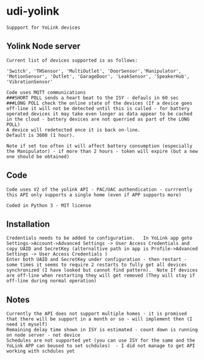 # udi-yolink
    Suppport for YoLink devices 
    
## Yolink Node server
    Current list of devices supported is as follows:
    
    'Switch', 'THSensor', 'MultiOutlet', 'DoorSensor','Manipulator', 'MotionSensor', 'Outlet', 'GarageDoor', 'LeakSensor', 'SpeakerHub', 'VibrationSensor'
    
    Code uses MQTT communications
    ###SHORT POLL sends a heart beat to the ISY - defauls in 60 sec
    ###LONG POLL check the online state of the devices (If a device goes off-line it will not be detected until this is called - for battery operated devices it may take even longer as data appear to be cached in the cloud - battery devices are not querried as part of the LONG POLL) 
    A device will redetected once it is back on-line. 
    Default is 3600 (1 hour).  

    Note if set too often it will affect battery consumption (especially the Manipulator) - if more than 2 hours - token will expire (but a new one should be obtained)


## Code
    Code uses V2 of the yolink API - PAC/UAC authendication - currrently this API only supports a single home (even if APP supports more)

    Coded in Python 3 - MIT license 

## Installation
    Credentials needs to be added to configuration.   In YoLink app goto Settings->Account->Advanced Settings -> User Access Credentials and copy UAID and SecretKey (alternaltive path in app is Profile->Advanced Settings -> User Access Credentials )
    Enter both UAID and SecretKey under configuration - then restart - some times it seems to require 2 restarts to fully get all devices synchronized (I have looked but cannot find pattern).  Note If devices are off-line when restarting they will get removed (They will stay if off-line during normal operation)

## Notes 
    Currently the API does not support multiple homes - it is promised that there will be support in a month or so - will implement then (I need it myself)
    Remaining delay time shown in ISY is estimated - count down is running on node server - not device
    Schedules are not supported yet (you can use ISY for the same and the YoLink APP can beused to set schdules)  - I did not manage to get API working with schdules yet 
    